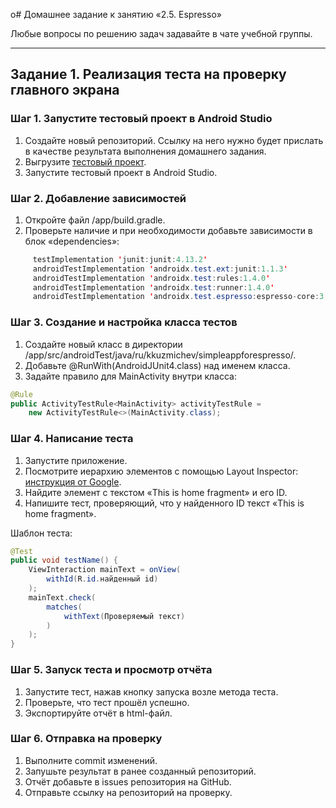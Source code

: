 о# Домашнее задание к занятию «2.5. Espresso»

Любые вопросы по решению задач задавайте в чате учебной группы.

---

## Задание 1. Реализация теста на проверку главного экрана

### Шаг 1. Запустите тестовый проект в Android Studio

1. Создайте новый репозиторий. Ссылку на него нужно будет прислать в качестве результата выполнения домашнего задания.
2. Выгрузите [тестовый проект](https://github.com/netology-code/mqa-homeworks/tree/main/2.5%20Espresso/simpleAppForEspresso).
3. Запустите тестовый проект в Android Studio.

### Шаг 2. Добавление зависимостей

1. Откройте файл /app/build.gradle.
2. Проверьте наличие и при необходимости добавьте зависимости в блок «dependencies»:
```java
     testImplementation 'junit:junit:4.13.2' 
     androidTestImplementation 'androidx.test.ext:junit:1.1.3' 
     androidTestImplementation 'androidx.test:rules:1.4.0'  
     androidTestImplementation 'androidx.test:runner:1.4.0' 
     androidTestImplementation 'androidx.test.espresso:espresso-core:3.4.0' 
```

### Шаг 3. Создание и настройка класса тестов

1. Создайте новый класс в директории /app/src/androidTest/java/ru/kkuzmichev/simpleappforespresso/.
2. Добавьте @RunWith(AndroidJUnit4.class) над именем класса.
3. Задайте правило для MainActivity внутри класса:
```java
@Rule
public ActivityTestRule<MainActivity> activityTestRule =
	new ActivityTestRule<>(MainActivity.class);
```

### Шаг 4. Написание теста

1. Запустите приложение.
2. Посмотрите иерархию элементов с помощью Layout Inspector: [инструкция от Google](https://developer.android.com/studio/debug/layout-inspector).
3. Найдите элемент с текстом «This is home fragment» и его ID.
4. Напишите тест, проверяющий, что у найденного ID текст «This is home fragment».

Шаблон теста:
```java
@Test
public void testName() {
    ViewInteraction mainText = onView(
        withId(R.id.найденный id)
    );
    mainText.check(
        matches(
            withText(Проверяемый текст)
        )
    );
}
```

### Шаг 5. Запуск теста и просмотр отчёта

1. Запустите тест, нажав кнопку запуска возле метода теста.
2. Проверьте, что тест прошёл успешно.
3. Экспортируйте отчёт в html-файл. 

### Шаг 6. Отправка на проверку

1. Выполните commit изменений.
2. Запушьте результат в ранее созданный репозиторий.
3. Отчёт добавьте в issues репозитория на GitHub.
4. Отправьте ссылку на репозиторий на проверку.
